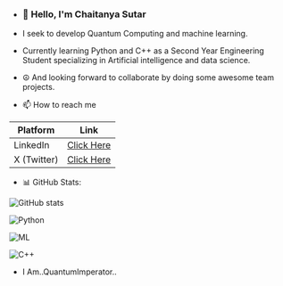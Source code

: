 - ### 👋 Hello, I'm Chaitanya Sutar

- I seek to develop Quantum Computing and machine learning. 

- Currently learning Python and C++ as a Second Year Engineering Student specializing in Artificial intelligence and data science. 

- ☮️ And looking forward to collaborate by doing some awesome team projects.

- 📫 How to reach me 

| Platform | Link |
|------------|------|
| LinkedIn | [Click Here](https://www.linkedin.com/in/chaitanya-sutar-0754362b9?utm_source=share&utm_campaign=share_via&utm_content=profile&utm_medium=android_app) |
| X (Twitter) | [Click Here](https://x.com/ChaitanyaS137?t=vPSeQ8BrmI4bREzJI0fTQg&s=09) |
 

- 📊 GitHub Stats:

![GitHub stats](https://github-readme-stats.vercel.app/api?username=Alt-Chaitanya&show_icons=true&theme=radical&include_all_commits=true&count_private=true&cache_seconds=1800&v=1)

![Python](https://img.shields.io/badge/Python-3776AB?style=for-the-badge&logo=python&logoColor=white)

![ML](https://img.shields.io/badge/Machine%20Learning-green)

![C++](https://img.shields.io/badge/C++-00599C?style=for-the-badge&logo=cplusplus&logoColor=white) 

- I Am..QuantumImperator.. 

<!---
Alt-Chaitanya/Alt-Chaitanya is a ✨ special ✨ repository because its `README.md` (this file) appears on your GitHub profile.
You can click the Preview link to take a look at your changes.
--->
